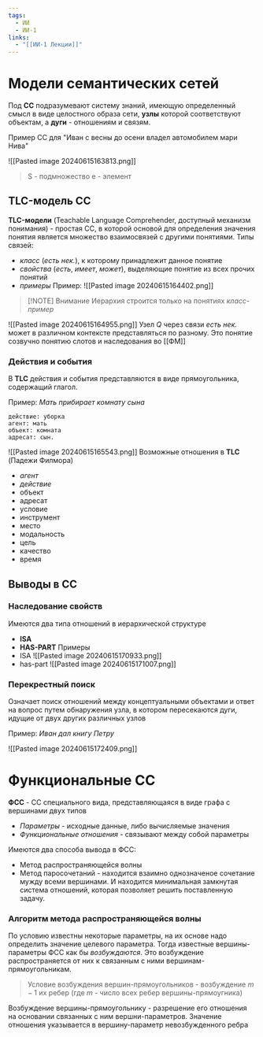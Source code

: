 ```yaml
---
tags:
  - ИИ
  - ИИ-1
links:
  - "[[ИИ-1 Лекции]]"
---
```

# Модели семантических сетей
Под **СС** подразумевают систему знаний, имеющую определенный смысл в виде целостного образа сети,  **узлы** которой соответствуют объектам, а **дуги** - отношениям и связям.

Пример СС для "Иван с весны до осени владел автомобилем мари Нива"

![[Pasted image 20240615163813.png]]
> S - подмножество
> e - элемент

## TLC-модель СС
**TLC-модели** (Teachable Language Comprehender, доступный механизм понимания) - простая СС, в которой основой для определения значения понятия является множество взаимосвязей с другими понятиями.
Типы связей:
- *класс* (*есть нек.*), к которому принадлежит данное понятие
- *свойства* (*есть*, *имеет*, *может*), выделяющие понятие из всех прочих понятий
- *примеры*
Пример:
![[Pasted image 20240615164402.png]]

> [!NOTE] Внимание
> Иерархия строится только на понятиях *класс*-*пример*

![[Pasted image 20240615164955.png]]
Узел $Q$ через связи *есть нек.* может в различном контексте представляться по разному.
Это понятие созвучно понятию слотов и наследования во [[ФМ]]

### Действия и события
В **TLC** действия и события представляются в виде прямоугольника, содержащий глагол.

Пример: *Мать прибирает комнату сына*
```text
действие: уборка
агент: мать
объект: комната
адресат: сын.
```
![[Pasted image 20240615165543.png]]
Возможные отношения в **TLC** (Падежи Филмора)
- *агент*
- *действие*
- объект
- адресат
- условие
- инструмент
- место
- модальность
- цель
- качество
- время

## Выводы в СС

### Наследование свойств
Имеются два типа отношений в иерархической структуре
- **ISA**
- **HAS-PART**
Примеры
- ISA ![[Pasted image 20240615170933.png]]
- has-part ![[Pasted image 20240615171007.png]]
### Перекрестный поиск
Означает поиск отношений между концептуальными объектами и ответ на вопрос путем обнаружения узла, в котором пересекаются дуги, идущие от двух других различных узлов

Пример: *Иван дал книгу Петру*

![[Pasted image 20240615172409.png]]
# Функциональные СС
**ФСС** - СС специального вида, представляющаяся в виде графа с вершинами двух типов
- *Параметры* - исходные данные, либо вычисляемые значения
- *Функциональные отношения* - связывают между собой параметры

Имеются два способа вывода в ФСС:
- Метод распространяющейся волны
- Метод паросочетаний - находится взаимно однозначеное сочетание мужду всеми вершинами. И находится минимальная замкнутая система отношений, которая позволяет решить поставленную задачу.

### Алгоритм метода распространяющейся волны

По условию известны некоторые параметры, на их основе надо определить значение целевого параметра.
Тогда известные вершины-параметры ФСС как бы *возбуждаются*. Это возбуждение распространяется от них к связанным с ними вершинам-прямоугольникам.
> Условие возбуждения вершин-прямоугольников - возбуждение $m-1$ их ребер (где $m$ - число всех ребер вершины-прямоугника)

Возбуждение вершины-прямоугольнику - разрешение его отношения на основании связанных с ним вершни-параметров.
Значение отношения указывается в вершину-параметр невозбужденного ребра